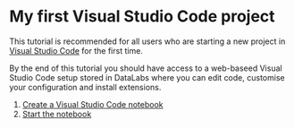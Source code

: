# My first Visual Studio Code project

This tutorial is recommended for all users who are starting a new
project in [Visual Studio Code](https://code.visualstudio.com/) for
the first time.

By the end of this tutorial you should have access to a web-baseed
Visual Studio Code setup stored in DataLabs where you can edit code,
customise your configuration and install extensions.

1. [Create a Visual Studio Code notebook](create-notebook.md)
2. [Start the notebook](start-vscode.md)
